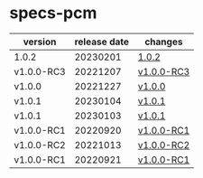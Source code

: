 # specs-pcm	


|version|release date|changes|
|---|---|---|
|1.0.2|20230201|[1.0.2](./1.0.2-20230201.md)|
|v1.0.0-RC3|20221207|[v1.0.0-RC3](./v1.0.0-RC3-20221207.md)|
|v1.0.0|20221227|[v1.0.0](./v1.0.0-20221227.md)|
|v1.0.1|20230104|[v1.0.1](./v1.0.1-20230104.md)|
|v1.0.1|20230103|[v1.0.1](./v1.0.1-20230103.md)|
|v1.0.0-RC1|20220920|[v1.0.0-RC1](./v1.0.0-RC1-20220920.md)|
|v1.0.0-RC2|20221013|[v1.0.0-RC2](./v1.0.0-RC2-20221013.md)|
|v1.0.0-RC1|20220921|[v1.0.0-RC1](./v1.0.0-RC1-20220921.md)|
